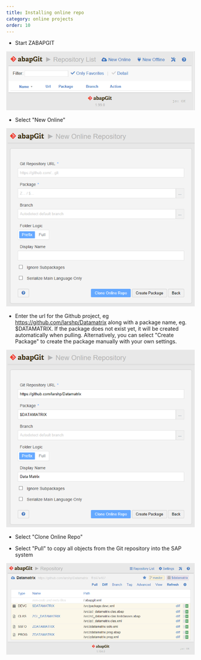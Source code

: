 ```yaml
---
title: Installing online repo
category: online projects
order: 10
---
```


* Start ZABAPGIT

![](img/start.png)

* Select "New Online"

![](img/clone1.png)

* Enter the url for the Github project, eg https://github.com/larshp/Datamatrix along with a package name, eg. $DATAMATRIX. If the package does not exist yet, it will be created automatically when pulling. Alternatively, you can select "Create Package" to create the package manually with your own settings.

![](img/clone2.png)

* Select "Clone Online Repo"

* Select "Pull" to copy all objects from the Git repository into the SAP system

![](img/installed.png)
